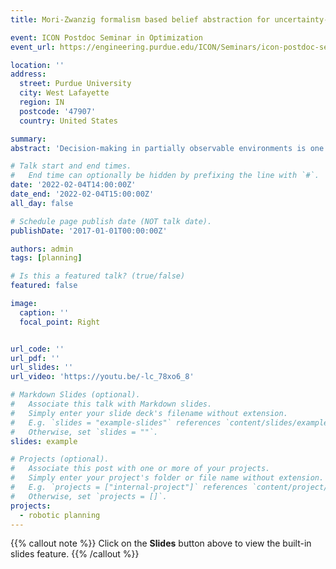 ```yaml
---
title: Mori-Zwanzig formalism based belief abstraction for uncertainty-aware decision-making

event: ICON Postdoc Seminar in Optimization
event_url: https://engineering.purdue.edu/ICON/Seminars/icon-postdoc-seminar-mengxue-hou-georgia-tech

location: ''
address:
  street: Purdue University
  city: West Lafayette
  region: IN
  postcode: '47907'
  country: United States

summary: 
abstract: 'Decision-making in partially observable environments is one of the key challenges in robotic autonomy. In this talk, I will address the continuous-state POMDP (Partially Observable Markov Decision Process) problem using a reduced-order approximation method. We develop a belief abstraction algorithm that allocates a fixed number of symbols representing the belief state, and ensures the parameterization of the belief dynamics does not grow exponentially as the system dimension increases. Based on the Mori-Zwanzig formalism, a novel learning algorithm is developed to improve accuracy of the reduced-order belief dynamics. We prove that incorporating the learning algorithm leads to a time-uniform model reduction error bound. We consider marine autonomy as an example of POMDP, and use numerical simulations to show that the proposed algorithm supports real-time decision-making of underwater vehicles in unknown environment, with lower model reduction error.'

# Talk start and end times.
#   End time can optionally be hidden by prefixing the line with `#`.
date: '2022-02-04T14:00:00Z'
date_end: '2022-02-04T15:00:00Z'
all_day: false

# Schedule page publish date (NOT talk date).
publishDate: '2017-01-01T00:00:00Z'

authors: admin
tags: [planning]

# Is this a featured talk? (true/false)
featured: false

image:
  caption: ''
  focal_point: Right


url_code: ''
url_pdf: ''
url_slides: ''
url_video: 'https://youtu.be/-lc_78xo6_8'

# Markdown Slides (optional).
#   Associate this talk with Markdown slides.
#   Simply enter your slide deck's filename without extension.
#   E.g. `slides = "example-slides"` references `content/slides/example-slides.md`.
#   Otherwise, set `slides = ""`.
slides: example

# Projects (optional).
#   Associate this post with one or more of your projects.
#   Simply enter your project's folder or file name without extension.
#   E.g. `projects = ["internal-project"]` references `content/project/deep-learning/index.md`.
#   Otherwise, set `projects = []`.
projects:
  - robotic planning
---
```


{{% callout note %}}
Click on the **Slides** button above to view the built-in slides feature.
{{% /callout %}}
